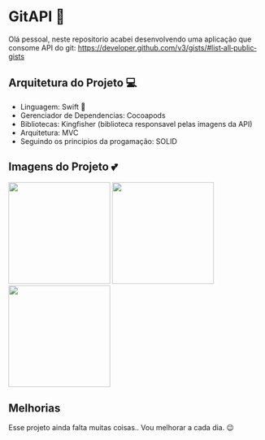 # GitAPI 👾

Olá pessoal, neste repositorio acabei desenvolvendo uma aplicação que consome API do git: https://developer.github.com/v3/gists/#list‐all‐public‐gists

## Arquitetura do Projeto 💻
* Linguagem: Swift 🥰
* Gerenciador de Dependencias: Cocoapods 
* Bibliotecas: Kingfisher (biblioteca responsavel pelas imagens da API)
* Arquitetura: MVC
* Seguindo os principios da progamação: SOLID

## Imagens do Projeto 💕

<p float="left">
  <img src="https://user-images.githubusercontent.com/43152275/99920483-8afdb780-2d02-11eb-9183-81dfcc0a799f.png" width="200" />
  <img src="https://user-images.githubusercontent.com/43152275/99920548-17a87580-2d03-11eb-806b-c76114e47660.png" width="200" /> 
  <img src="https://user-images.githubusercontent.com/43152275/99921066-98b53c00-2d06-11eb-8d6b-31813ab14da3.png" width="200" />
</p>

## Melhorias
Esse projeto ainda falta muitas coisas.. Vou melhorar a cada dia. 😉




